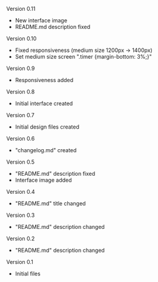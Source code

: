Version 0.11
  - New interface image
  - README.md description fixed

Version 0.10
  - Fixed responsiveness (medium size 1200px -> 1400px)
  - Set medium size screen ".timer {margin-bottom: 3%;}"

Version 0.9
  - Responsiveness added

Version 0.8
  - Initial interface created

Version 0.7
  - Initial design files created

Version 0.6
  - "changelog.md" created

Version 0.5
  - "README.md" description fixed
  - Interface image added

Version 0.4
  - "README.md" title changed
  
Version 0.3
  - "README.md" description changed

Version 0.2
  - "README.md" description changed

Version 0.1
  - Initial files
